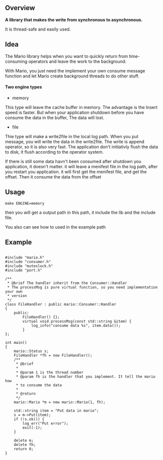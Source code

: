 ## Overview

**A library that makes the write from synchronous to asynchronous.**

It is thread-safe and easily used.

## Idea
The Mario library helps when you want to quickly return from time-consuming operators and leave the work to the background.

With Mario, you just need the implement your own consume message function and let Mario create background threads to do other stuff.

#### Two engine types

* memory

This type will leave the cache buffer in memory. The advantage is the Insert speed is faster. But when your application shutdown before you have consume the data in the buffer, The data will lost.

* file

Thie type will make a write2file in the local log path. When you put message, you will write the data in the write2file. The write is append operator, so it is also very fast. The application don't initiativly flush the data to disk, it flush according to the operator system.

If there is still some data havn't been consumed after shutdown you application, it doesn't matter. it will leave a menifest file in the log path, after you restart you application. it will first get the menifest file, and get the offset. Then it consume the data from the offset

## Usage

    make ENGINE=memory

then you will get a output path in this path, it include the lib and the include file.

You also can see how to used in the example path

## Example

```

#include "mario.h"
#include "consumer.h"
#include "mutexlock.h"
#include "port.h"

/**
 * @brief The handler inherit from the Consumer::Handler
 * The processMsg is pure virtual function, so you need implementation your own
 * version
 */
class FileHandler : public mario::Consumer::Handler
{
    public:
        FileHandler() {};
        virtual void processMsg(const std::string &item) {
            log_info("consume data %s", item.data());
        }
};

int main()
{
    mario::Status s;
    FileHandler *fh = new FileHandler();
    /**
     * @brief
     *
     * @param 1 is the thread number
     * @param fh is the handler that you implement. It tell the mario how
     * to consume the data
     *
     * @return
     */
    mario::Mario *m = new mario::Mario(1, fh);

    std::string item = "Put data in mario";
    s = m->Put(item);
    if (!s.ok()) {
        log_err("Put error");
        exit(-1);
    }

    delete m;
    delete fh;
    return 0;
}

```

